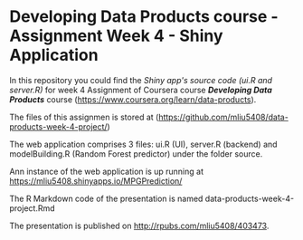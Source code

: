# Developing Data Products course - Assignment Week 4 - Shiny Application

In this repository you could find the *Shiny app's source code (ui.R and server.R)* for week 4 Assignment of Coursera course ***Developing Data Products*** course (https://www.coursera.org/learn/data-products).

The files of this assignmen is stored at (https://github.com/mliu5408/data-products-week-4-project/)

The web application comprises 3 files: ui.R (UI), server.R (backend) and modelBuilding.R (Random Forest predictor) under the folder source. 

Ann instance of the web application is up running at https://mliu5408.shinyapps.io/MPGPrediction/ 

The R Markdown code of the presentation is named data-products-week-4-project.Rmd 

The presentation is published on http://rpubs.com/mliu5408/403473. 


